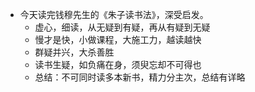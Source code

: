 - 今天读完钱穆先生的《朱子读书法》，深受启发。
	- 虚心，细读，从无疑到有疑，再从有疑到无疑
	- 慢才是快，小做课程，大施工力，越读越快
	- 群疑并兴，大杀善胜
	- 读书生疑，如负痛在身，须臾忘却不可得也
	- 总结：不可同时读多本新书，精力分主次，总结有详略